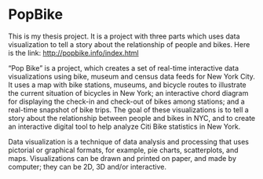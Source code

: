 # PopBike 
This is my thesis project. It is a project with three parts which uses data visualization to tell a story about the relationship of people and bikes. 
Here is the link: http://popbike.info/index.html

“Pop Bike” is a project, which creates a set of real-time interactive data visualizations using bike, museum and census data feeds for New York City. It uses a map with bike stations, museums, and bicycle routes to illustrate the current situation of bicycles in New York; an interactive chord diagram for displaying the check-in and check-out of bikes among stations; and a real-time snapshot of bike trips. The goal of these visualizations is to tell a story about the relationship between people and bikes in NYC, and to create an interactive digital tool to help analyze Citi Bike statistics in New York.

Data visualization is a technique of data analysis and processing that uses pictorial or graphical formats, for example, pie charts, scatterplots, and maps. Visualizations can be drawn and printed on paper, and made by computer; they can be 2D, 3D and/or interactive.
